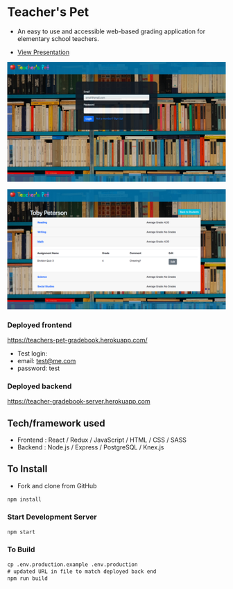 # Teacher's Pet
  * An easy to use and accessible web-based grading application for elementary school teachers.

  * [View Presentation](https://docs.google.com/presentation/d/1dYNppynqyAyHca3XKcp2NWiimH48NtN8GG2jujH5F-U/edit?usp=sharing)
  
![Login](/Screen_Shots/Login_SS.png)

![Edit](/Screen_Shots/Edit_SS.png)

### Deployed frontend
https://teachers-pet-gradebook.herokuapp.com/
* Test login: 
* email: test@me.com 
* password: test

### Deployed backend
https://teacher-gradebook-server.herokuapp.com

## Tech/framework used

* Frontend : React / Redux / JavaScript / HTML / CSS / SASS
* Backend : Node.js / Express / PostgreSQL / Knex.js

## To Install
  * Fork and clone from GitHub

```
npm install
```

### Start Development Server

```
npm start
```

### To Build

```
cp .env.production.example .env.production
# updated URL in file to match deployed back end
npm run build
```
